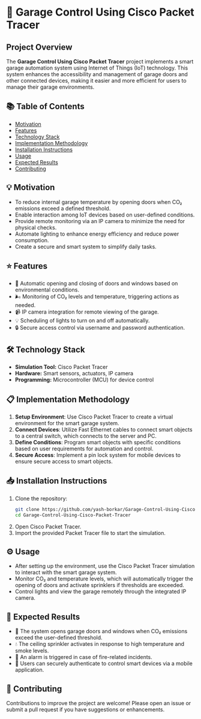 # 🚗 Garage Control Using Cisco Packet Tracer

## Project Overview
The **Garage Control Using Cisco Packet Tracer** project implements a smart garage automation system using Internet of Things (IoT) technology. This system enhances the accessibility and management of garage doors and other connected devices, making it easier and more efficient for users to manage their garage environments.

## 📚 Table of Contents
- [Motivation](#-motivation)
- [Features](#-features)
- [Technology Stack](#-technology-stack)
- [Implementation Methodology](#-implementation-methodology)
- [Installation Instructions](#-installation-instructions)
- [Usage](#-usage)
- [Expected Results](#-expected-results)
- [Contributing](#-contributing)

## 💡 Motivation
- To reduce internal garage temperature by opening doors when CO₂ emissions exceed a defined threshold.
- Enable interaction among IoT devices based on user-defined conditions.
- Provide remote monitoring via an IP camera to minimize the need for physical checks.
- Automate lighting to enhance energy efficiency and reduce power consumption.
- Create a secure and smart system to simplify daily tasks.

## ⭐ Features
- 🔄 Automatic opening and closing of doors and windows based on environmental conditions.
- 🌬️ Monitoring of CO₂ levels and temperature, triggering actions as needed.
- 📹 IP camera integration for remote viewing of the garage.
- 💡 Scheduling of lights to turn on and off automatically.
- 🔒 Secure access control via username and password authentication.

## 🛠️ Technology Stack
- **Simulation Tool:** Cisco Packet Tracer
- **Hardware:** Smart sensors, actuators, IP camera
- **Programming:** Microcontroller (MCU) for device control

## 📋 Implementation Methodology
1. **Setup Environment**: Use Cisco Packet Tracer to create a virtual environment for the smart garage system.
2. **Connect Devices**: Utilize Fast Ethernet cables to connect smart objects to a central switch, which connects to the server and PC.
3. **Define Conditions**: Program smart objects with specific conditions based on user requirements for automation and control.
4. **Secure Access**: Implement a pin lock system for mobile devices to ensure secure access to smart objects.

## 📥 Installation Instructions
1. Clone the repository:
   ```bash
   git clone https://github.com/yash-borkar/Garage-Control-Using-Cisco-Packet-Tracer.git
   cd Garage-Control-Using-Cisco-Packet-Tracer
2. Open Cisco Packet Tracer.
3. Import the provided Packet Tracer file to start the simulation.

## ⚙️ Usage
- After setting up the environment, use the Cisco Packet Tracer simulation to interact with the smart garage system.
- Monitor CO₂ and temperature levels, which will automatically trigger the opening of doors and activate sprinklers if thresholds are exceeded.
- Control lights and view the garage remotely through the integrated IP camera.

## 🎯 Expected Results
- 🚪 The system opens garage doors and windows when CO₂ emissions exceed the user-defined threshold.
- 💧 The ceiling sprinkler activates in response to high temperature and smoke levels.
- 🚨 An alarm is triggered in case of fire-related incidents.
- 🔐 Users can securely authenticate to control smart devices via a mobile application.

## 🤝 Contributing
Contributions to improve the project are welcome! Please open an issue or submit a pull request if you have suggestions or enhancements.
